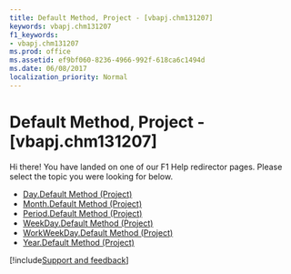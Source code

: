 ```yaml
---
title: Default Method, Project - [vbapj.chm131207]
keywords: vbapj.chm131207
f1_keywords:
- vbapj.chm131207
ms.prod: office
ms.assetid: ef9bf060-8236-4966-992f-618ca6c1494d
ms.date: 06/08/2017
localization_priority: Normal
---
```



# Default Method, Project - [vbapj.chm131207]

Hi there! You have landed on one of our F1 Help redirector pages. Please select the topic you were looking for below.

- [Day.Default Method (Project)](https://msdn.microsoft.com/library/ed9f6b1f-71a5-b34b-908a-466db56acdc9%28Office.15%29.aspx)
- [Month.Default Method (Project)](https://msdn.microsoft.com/library/6727ef9b-aa8d-99f8-6755-ff52ccfac002%28Office.15%29.aspx)
- [Period.Default Method (Project)](https://msdn.microsoft.com/library/5c1d5bd3-5756-47ba-2ccf-c417cee0f03e%28Office.15%29.aspx)
- [WeekDay.Default Method (Project)](https://msdn.microsoft.com/library/4d2ad943-7ffc-5727-5715-a98a46d98660%28Office.15%29.aspx)
- [WorkWeekDay.Default Method (Project)](https://msdn.microsoft.com/library/ebd16c59-a718-6d11-5387-7a5b816fdf35%28Office.15%29.aspx)
- [Year.Default Method (Project)](https://msdn.microsoft.com/library/a4c59777-bade-cab7-0bd5-e713fd8a7a9e%28Office.15%29.aspx)

[!include[Support and feedback](~/includes/feedback-boilerplate.md)]